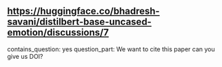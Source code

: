 ## https://huggingface.co/bhadresh-savani/distilbert-base-uncased-emotion/discussions/7

contains_question: yes
question_part: We want to cite this paper can you give us DOI?